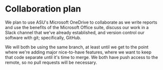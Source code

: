 # Collaboration plan

We plan to use ASU's Microsoft OneDrive to collaborate as we write reports and use the benefits of the Microsoft Office suite, discuss our work in a Slack channel that we've already established, and version control our software with git; specifically, GitHub. 

We will both be using the same branch, at least until we get to the point where we're adding major nice-to-have features, where we want to keep that code separate until it's time to merge. We both have push access to the remote, so no pull requests will be necessary.